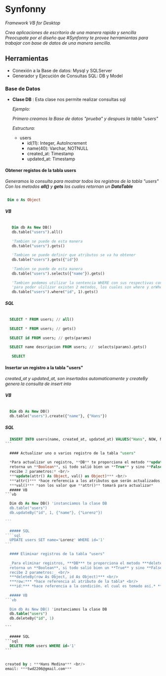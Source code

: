 # Synfonny
*Framework  VB for Desktop*

*Crea aplicaciones de escritorio de una manera rapida y sencilla
Preocupate por el diseño que #Synfonny te provee herramientas para 
trabajar con base de datos de una manera sencilla.*


## Herramientas
  
  * Conexión a la Base de datos: Mysql y SQLServer
  * Generador y Ejecución de Consultas SQL: DB y Model
  
  
### Base de Datos
  
  * **Clase DB** : Esta clase nos permite realizar consultas sql
    
    *Ejemplo:*
    
    *Primero creamos la Base de datos "prueba" y despues la tabla "users"*
    
    *Estructura:*
    
    * users 
       * id(11): Integer, AutoIncrement
       * name(40): Varchar, NOTNULL
       * created_at: Timestamp
       * updated_at: Timestamp
    
  #### Obtener registos de la tabla users
  
  _Generamos la consulta para mostrar todos los registros de la tabla "users" <br/> 
  Con los metodos **all()** y **gets** los cuales retornan un **DataTable**_
  
 ```vb
 
  Dim o As Object

```
  ##### VB
     
```vb

   Dim db As New DB()
   db.table("users").all()
  
   'Tambien se puede de esta manera
   db.table("users").gets()
   
   'Tambien se puede definir que atributos se va ha obtener
   db.table("users").gets({"id"})
     
   'Tambien se puede de esta manera
   db.table("users").selects({"name"}).gets()
     
   'Tambien podemos utilizar la sentencia WHERE con sus respectivas condiciones logicas como AND y OR
   'para poder ulilizar existen 2 metodos, los cuales son where y orWhere
   db.table("users").where("id", 1).gets()

```
     
  ##### SQL
```sql

  SELECT * FROM users; // all()
  
  SELECT * FROM users; // gets()
   
  SELECT id FROM users; // gets(params)
     
  SELECT name descripcion FROM users; //  selects(params).gets()
    
   SELECT 
```
  #### Insertar un registro a la tabla "users"
    
  *created_at y updated_at, son insertados automaticamente y createBy genera la consulta de insert into*
  ##### VB
```vb

  Dim db As New DB()
  db.table("users").create({"name"}, {"Hans"})

```
    
  ##### SQL
````sql
  INSERT INTO users(name, created_at, updated_at) VALUES("Hans", NOW, NOW)
```
     
  #### Actualizar uno o varios registro de la tabla "users"
  
  *Para actualizar un registro, **DB** te proporciona el metodo **update** el cual
  retorna un **Boolean**, si todo salió bien un **True** y sino **False** y también
  recibe 2 parametros:* <br/>
  ***update(attr() As Object, val() as Object)*** <br/>
  ***attr()*** *hace referencia a los atributos que serán actualizados <br/>
  ***val()*** *son los valor que **attr()** tomará para actualizar*
  ##### VB
```vb

  Dim db As New DB() 'instanciamos la clase DB
  db.table("users")
  db.updateBy("id", 1, {"name"}, {"Lorenz"})

```
     
  ##### SQL
````sql
  UPDATE users SET name='Lorenz' WHERE id='1'
```
 
  #### Eliminar registros de la tabla "users"
 
  _Para eliminar registros, ***DB*** te proporciona el metodo ***deleteBy*** el cual
  retorna un **Boolean**, si todo salió bien un **True** y sino **False** y también
  recibe 2 parametros:_ <br/>
  ***deleteBy(row As Object, id As Object)*** <br/>
  ***row:*** *hace referencia al atributo de la tabla* <br/>
  ***id:*** *hace referencia a la condición. el cual es tomado así.* **row = id** <br/>
 
  ##### VB
```vb
  
  Dim db As New DB() 'instanciamos la clase DB
  db.table("users")
  db.deleteBy("id", 1)

```
     
  ##### SQL
```sql
  DELETE FROM users WHERE id='1'
```
     
  
created by : ***Hans Medina*** <br/>
email: ***twd2206@gmail.com***
